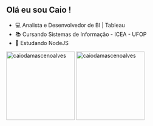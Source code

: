 ## Olá eu sou Caio !

- 💻 Analista e Desenvolvedor de BI | Tableau
- 📚 Cursando Sistemas de Informação - ICEA - UFOP
- 📌 Estudando NodeJS

<div>
 <img height="180em" src="https://github-readme-stats.vercel.app/api?username=caiodamascenoalves&show_icons=true&locale=en" alt="caiodamascenoalves" />
<img height="180em" src="https://github-readme-stats.vercel.app/api/top-langs?username=caiodamascenoalves&show_icons=true&locale=en&layout=compact" alt="caiodamascenoalves" />
</div>
